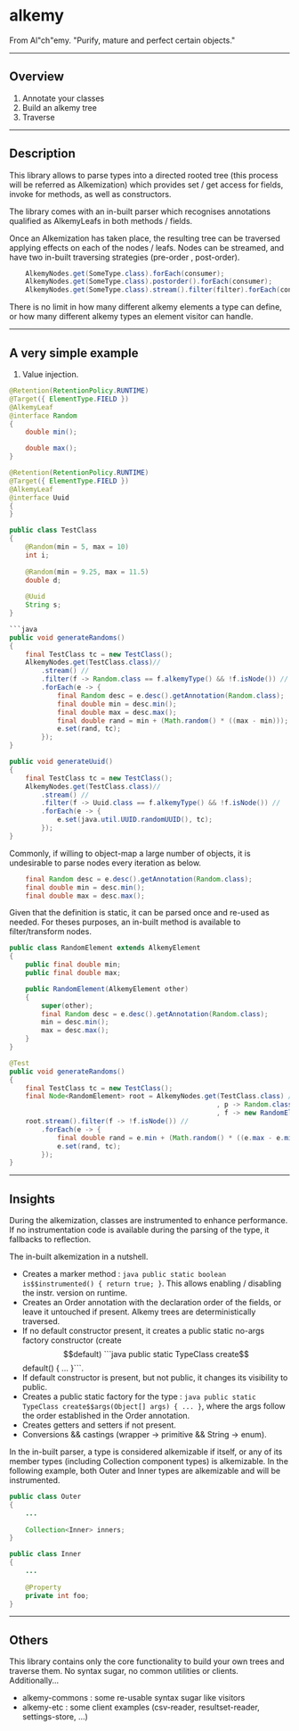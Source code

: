 # alkemy
From Al"ch"emy. "Purify, mature and perfect certain objects."

--------
Overview
--------

1. Annotate your classes
2. Build an alkemy tree
3. Traverse

-----------
Description
-----------

This library allows to parse types into a directed rooted tree (this process will be referred as Alkemization) 
which provides set / get access for fields, invoke for methods, as well as constructors.

The library comes with an in-built parser which recognises annotations qualified as AlkemyLeafs in both methods / fields. 

Once an Alkemization has taken place, the resulting tree can be traversed applying effects on each of the nodes / leafs. Nodes can be streamed, and have two in-built traversing strategies (pre-order <default>, post-order).

```java 
    AlkemyNodes.get(SomeType.class).forEach(consumer);
    AlkemyNodes.get(SomeType.class).postorder().forEach(consumer);
    AlkemyNodes.get(SomeType.class).stream().filter(filter).forEach(consumer);    
```

There is no limit in how many different alkemy elements a type can define, or how many different alkemy types an element visitor
can handle.

---------------------
A very simple example
---------------------

1. Value injection.

```java
@Retention(RetentionPolicy.RUNTIME)
@Target({ ElementType.FIELD })
@AlkemyLeaf
@interface Random
{
    double min();

    double max();
}

@Retention(RetentionPolicy.RUNTIME)
@Target({ ElementType.FIELD })
@AlkemyLeaf
@interface Uuid
{
}

public class TestClass
{
    @Random(min = 5, max = 10)
    int i;
    
    @Random(min = 9.25, max = 11.5)
    double d;
    
    @Uuid
    String s;
}

```java
public void generateRandoms()
{
    final TestClass tc = new TestClass();
    AlkemyNodes.get(TestClass.class)//
        .stream() //
        .filter(f -> Random.class == f.alkemyType() && !f.isNode()) //
        .forEach(e -> {
            final Random desc = e.desc().getAnnotation(Random.class);
            final double min = desc.min();
            final double max = desc.max();
            final double rand = min + (Math.random() * ((max - min)));
            e.set(rand, tc);
        });
}

public void generateUuid()
{
    final TestClass tc = new TestClass();
    AlkemyNodes.get(TestClass.class)//
        .stream() //
        .filter(f -> Uuid.class == f.alkemyType() && !f.isNode()) //
        .forEach(e -> {
            e.set(java.util.UUID.randomUUID(), tc);
        });
}
```

Commonly, if willing to object-map a large number of objects, it is undesirable to parse nodes every iteration as below.

``` java		                        
    final Random desc = e.desc().getAnnotation(Random.class);
    final double min = desc.min();
    final double max = desc.max();
```

Given that the definition is static, it can be parsed once and re-used as needed. For theses purposes, an in-built method is available to filter/transform nodes. 

```java
public class RandomElement extends AlkemyElement
{
    public final double min;
    public final double max;

    public RandomElement(AlkemyElement other)
    {
        super(other);
        final Random desc = e.desc().getAnnotation(Random.class);
        min = desc.min();
        max = desc.max();
    }
}

@Test
public void generateRandoms()
{
    final TestClass tc = new TestClass();
    final Node<RandomElement> root = AlkemyNodes.get(TestClass.class) //
                                                    , p -> Random.class == p.alkemyType() //
                                                    , f -> new RandomElement(f));
    root.stream().filter(f -> !f.isNode()) //
        .forEach(e -> {
	        final double rand = e.min + (Math.random() * ((e.max - e.min)));
	        e.set(rand, tc);
	    });
}
```

--------
Insights
--------

During the alkemization, classes are instrumented to enhance performance. If no instrumentation code is available during the parsing of the type, it fallbacks to reflection. 

The in-built alkemization in a nutshell.

* Creates a marker method : ```java public static boolean is$$instrumented() { return true; }```. This allows enabling / disabling the instr. version on runtime. 
* Creates an Order annotation with the declaration order of the fields, or leave it untouched if present. Alkemy trees are deterministically traversed.
* If no default constructor present, it creates a public static no-args factory constructor (create$$default) ```java public static TypeClass create$$default() { ... }```. 
* If default constructor is present, but not public, it changes its visibility to public.
* Creates a public static factory for the type : ```java public static TypeClass create$$args(Object[] args) { ... }```, where the args follow the order established in the Order annotation.
* Creates getters and setters if not present.
* Conversions && castings (wrapper -> primitive && String -> enum).

In the in-built parser, a type is considered alkemizable if itself, or any of its member types (including Collection component types) is alkemizable. In the following example, both Outer and Inner types are alkemizable and will be instrumented. 

```java
public class Outer 
{
    ...
    
    Collection<Inner> inners;
}

public class Inner
{
    ...
    
    @Property
    private int foo;    
}
```

------
Others
------

This library contains only the core functionality to build your own trees and traverse them. No syntax sugar, no common utilities or clients. Additionally...

* alkemy-commons : some re-usable syntax sugar like visitors
* alkemy-etc : some client examples (csv-reader, resultset-reader, settings-store, ...)
